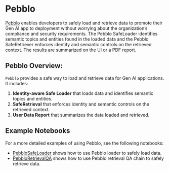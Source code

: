 # Pebblo

[Pebblo](https://www.daxa.ai/pebblo) enables developers to safely load and retrieve data to promote their Gen AI app to deployment without
worrying about the organization’s compliance and security requirements. The Pebblo SafeLoader identifies semantic topics and entities found in the
loaded data and the Pebblo SafeRetriever enforces identity and semantic controls on the retrieved context. The results are
summarized on the UI or a PDF report.


## Pebblo Overview:

`Pebblo` provides a safe way to load and retrieve data for Gen AI applications. 
It includes:
1. **Identity-aware Safe Loader** that loads data and identifies semantic topics and entities.
2. **SafeRetrieval**  that enforces identity and semantic controls on the retrieved context.
3. **User Data Report** that summarizes the data loaded and retrieved.

## Example Notebooks

For a more detailed examples of using Pebblo, see the following notebooks:
* [PebbloSafeLoader](/LangChain/langchain_docs/integrations/document_loaders/pebblo) shows how to use Pebblo loader to safely load data.
* [PebbloRetrievalQA](/LangChain/langchain_docs/integrations/providers/pebblo/pebblo_retrieval_qa) shows how to use Pebblo retrieval QA chain to safely retrieve data.
